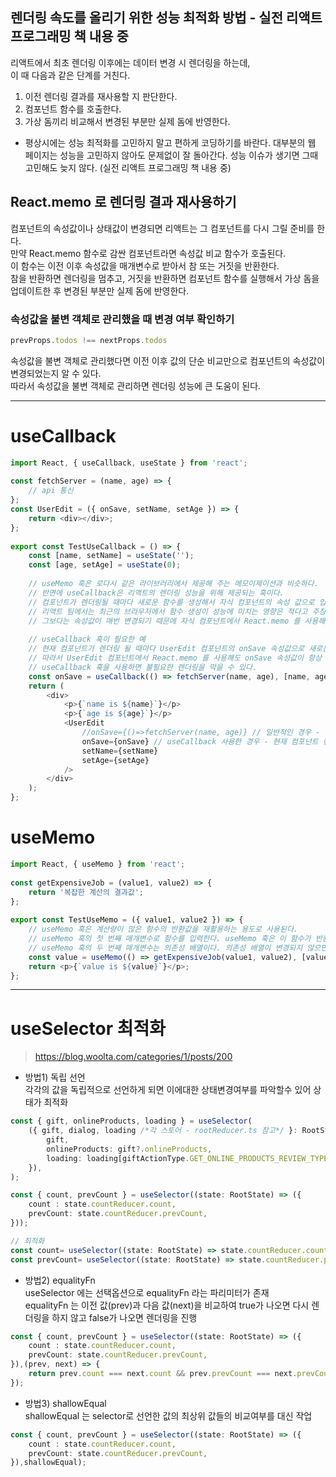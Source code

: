 

## 렌더링 속도를 올리기 위한 성능 최적화 방법 - 실전 리액트 프로그래밍 책 내용 중   
리액트에서 최초 렌더링 이후에는 데이터 변경 시 렌더링을 하는데,  
이 때 다음과 같은 단계를 거친다.  
1. 이전 렌더링 결과를 재사용할 지 판단한다.  
2. 컴포넌트 함수를 호출한다.  
3. 가상 돔끼리 비교해서 변경된 부분만 실제 돔에 반영한다.  
  
* 평상시에는 성능 최적화를 고민하지 말고 편하게 코딩하기를 바란다. 대부분의 웹 페이지는 성능을 고민하지 않아도 문제없이 잘 돌아간다. 성능 이슈가 생기면 그때 고민해도 늦지 않다. (실전 리액트 프로그래밍 책 내용 중)  

## React.memo 로 렌더링 결과 재사용하기  
컴포넌트의 속성값이나 상태값이 변경되면 리액트는 그 컴포넌트를 다시 그릴 준비를 한다.  
만약 React.memo 함수로 감싼 컴포넌트라면 속성값 비교 함수가 호출된다.  
이 함수는 이전 이후 속성값을 매개변수로 받아서 참 또는 거짓을 반환한다.  
참을 반환하면 렌더링을 멈추고, 거짓을 반환하면 컴포넌트 함수를 실행해서 가상 돔을 업데이트한 후 변경된 부분만 실제 돔에 반영한다.  

### 속성값을 불변 객체로 관리했을 때 변경 여부 확인하기  
```javascript
prevProps.todos !== nextProps.todos
```
속성값을 불변 객체로 관리했다면 이전 이후 값의 단순 비교만으로 컴포넌트의 속성값이 변경되었는지 알 수 있다.  
따라서 속성값을 불변 객체로 관리하면 렌더링 성능에 큰 도움이 된다.  

-----

# useCallback
```javascript
import React, { useCallback, useState } from 'react';
 
const fetchServer = (name, age) => {
    // api 통신
};
const UserEdit = ({ onSave, setName, setAge }) => {
    return <div></div>;
};
 
export const TestUseCallback = () => {
    const [name, setName] = useState('');
    const [age, setAge] = useState(0);
 
    // useMemo 훅은 로다시 같은 라이브러리에서 제공해 주는 메모이제이션과 비슷하다.
    // 반면에 useCallback은 리액트의 렌더링 성능을 위해 제공되는 훅이다.
    // 컴포넌트가 렌더링될 때마다 새로운 함수를 생성해서 자식 컴포넌트의 속성 값으로 입력하는 경우가 많다.
    // 리액트 팀에서는 최근의 브라우저에서 함수 생성이 성능에 미치는 영향은 적다고 주장한다.
    // 그보다는 속성값이 매번 변경되기 때문에 자식 컴포넌트에서 React.memo 를 사용해도 불필요한 렌더링(새롭게 생성된 함수에 따른 props 변경발생)이 발행한다는 문제점이 있다.
 
    // useCallback 훅이 필요한 예
    // 현재 컴포넌트가 렌더링 될 때마다 UserEdit 컴포넌트의 onSave 속성값으로 새로운 함수가 입력된다.
    // 따라서 UserEdit 컴포넌트에서 React.memo 를 사용해도 onSave 속성값이 항상 변경되고 그 때문에 불필요한 렌더링이 발생한다.
    // useCallback 훅을 사용하면 불필요한 렌더링을 막을 수 있다.
    const onSave = useCallback(() => fetchServer(name, age), [name, age]);
    return (
        <div>
            <p>{`name is ${name}`}</p>
            <p>{`age is ${age}`}</p>
            <UserEdit
                //onSave={()=>fetchServer(name, age)} // 일반적인 경우 - 현재 컴포넌트 렌더링시 마다 함수가 새로 생성되며, UserEdit 재렌더링 발생됨
                onSave={onSave} // useCallback 사용한 경우 - 현재 컴포넌트 렌더링시 마다 새로운 함수를 생성하지 않음
                setName={setName}
                setAge={setAge}
            />
        </div>
    );
};
```

# useMemo
```javascript
import React, { useMemo } from 'react';
 
const getExpensiveJob = (value1, value2) => {
    return '복잡한 계산의 결과값';
};
 
export const TestUseMemo = ({ value1, value2 }) => {
    // useMemo 훅은 계산량이 많은 함수의 반환값을 재활용하는 용도로 사용된다.
    // useMemo 훅의 첫 번째 매개변수로 함수를 입력한다. useMemo 훅은 이 함수가 반환한 값을 기억한다.
    // useMemo 훅의 두 번째 매개변수는 의존성 배열이다. 의존성 배열이 변경되지 않으면 이전에 반환된 값을 재사용한다.
    const value = useMemo(() => getExpensiveJob(value1, value2), [value1, value2]);
    return <p>{`value is ${value}`}</p>;
};
```

-----


# useSelector 최적화
> https://blog.woolta.com/categories/1/posts/200  

- 방법1) 독립 선언  
각각의 값을 독립적으로 선언하게 되면 이에대한 상태변경여부를 파악할수 있어 상태가 최적화  
```typescript
const { gift, onlineProducts, loading } = useSelector(
    ({ gift, dialog, loading /*각 스토어 - rootReducer.ts 참고*/ }: RootState) => ({
        gift,
        onlineProducts: gift?.onlineProducts,
        loading: loading[giftActionType.GET_ONLINE_PRODUCTS_REVIEW_TYPE],
    }),
);
```

```typescript
const { count, prevCount } = useSelector((state: RootState) => ({
    count : state.countReducer.count,
    prevCount: state.countReducer.prevCount,
})); 
```

```typescript
// 최적화
const count= useSelector((state: RootState) => state.countReducer.count);
const prevCount= useSelector((state: RootState) => state.countReducer.prevCount); 
```

- 방법2) equalityFn  
useSelector 에는 선택옵션으로 equalityFn 라는 파리미터가 존재  
equalityFn 는 이전 값(prev)과 다음 값(next)을 비교하여 true가 나오면 다시 렌더링을 하지 않고 false가 나오면 렌더링을 진행  
```typescript
const { count, prevCount } = useSelector((state: RootState) => ({
    count : state.countReducer.count,
    prevCount: state.countReducer.prevCount,
}),(prev, next) => {
    return prev.count === next.count && prev.prevCount === next.prevCount;
}); 
```

- 방법3) shallowEqual  
shallowEqual 는 selector로 선언한 값의 최상위 값들의 비교여부를 대신 작업  
```typescript
const { count, prevCount } = useSelector((state: RootState) => ({
    count : state.countReducer.count,
    prevCount: state.countReducer.prevCount,
}),shallowEqual); 
```

